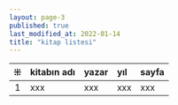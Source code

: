 ```yaml
---
layout: page-3
published: true
last_modified_at: 2022-01-14
title: "kitap listesi"  
---
```


| ⁜ | kitabın adı | yazar | yıl | sayfa |
|:---:|:---- |:----|:---- |:---- |
| 1 | xxx | xxx | xxx | xxx |
  
<div style="clear:both"></div>
